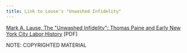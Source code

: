 ```yaml
---
title: Link to Louse's "Unwashed Infidelity"
---
```


   [Mark A. Lause, The "Unwashed Infidelity": Thomas Paine and Early New York City Labor History](http://sh1.webring.com/people/xm/mlause/vita/LausePaineLHv27Sum86p385.pdf) [PDF]

   NOTE: COPYRIGHTED MATERIAL
